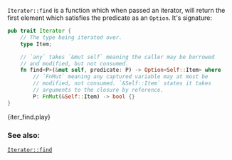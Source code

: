 `Iterator::find` is a function which when passed an iterator, will return
the first element which satisfies the predicate as an `Option`. It's
signature:

```rust
pub trait Iterator {
    // The type being iterated over.
    type Item;

    // `any` takes `&mut self` meaning the caller may be borrowed
    // and modified, but not consumed.
    fn find<P>(&mut self, predicate: P) -> Option<Self::Item> where
        // `FnMut` meaning any captured variable may at most be
        // modified, not consumed. `&Self::Item` states it takes
        // arguments to the closure by reference.
        P: FnMut(&Self::Item) -> bool {}
}
```

{iter_find.play}

### See also:

[`Iterator::find`][find]

[find]: http://doc.rust-lang.org/std/iter/trait.Iterator.html#method.find
